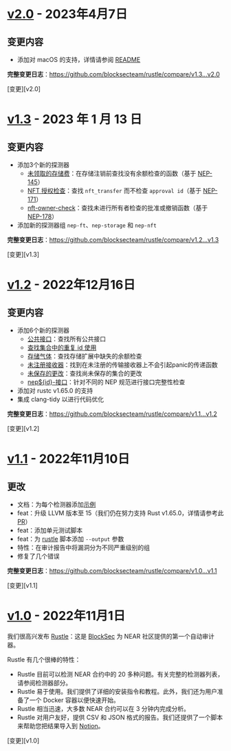 
<a name="v2.0"></a>
# [v2.0](https://github.com/blocksecteam/rustle/releases/tag/v2.0) - 2023年4月7日

## 变更内容

* 添加对 macOS 的支持，详情请参阅 [README](/README.md#macos-setup)

**完整变更日志**：https://github.com/blocksecteam/rustle/compare/v1.3...v2.0

[变更][v2.0]

<a name="v1.3"></a>
# [v1.3](https://github.com/blocksecteam/rustle/releases/tag/v1.3) - 2023 年 1 月 13 日

## 变更内容

* 添加3个新的探测器
  *   [未领取的存储费](/docs/detectors/unclaimed-storage-fee.md)：在存储注销前查找没有余额检查的函数（基于 [NEP-145](https://github.com/near/NEPs/blob/master/neps/nep-0145.md)）
  *   [NFT 授权检查](/docs/detectors/nft-approval-check.md)：查找 `nft_transfer` 而不检查 `approval id`（基于 [NEP-171](https://github.com/near/NEPs/blob/master/neps/nep-0171.md)）
  *   [nft-owner-check](/docs/detectors/nft-owner-check.md)：查找未进行所有者检查的批准或撤销函数（基于 [NEP-178](https://github.com/near/NEPs/blob/master/neps/nep-0178.md)）
* 添加新的探测器组 `nep-ft`、`nep-storage` 和 `nep-nft`

**完整变更日志**：https://github.com/blocksecteam/rustle/compare/v1.2...v1.3

[变更][v1.3]

<a name="v1.2"></a>
# [v1.2](https://github.com/blocksecteam/rustle/releases/tag/v1.2) - 2022年12月16日

## 变更内容

* 添加6个新的探测器
  *   [公共接口](/docs/detectors/public-interface.md)：查找所有公共接口
  *   [查找集合中的重复 id 使用](/docs/detectors/dup-collection-id.md)
  *   [存储气体](/docs/detectors/storage-gas.md)：查找存储扩展中缺失的余额检查
  *   [未注册接收器](/docs/detectors/unregistered-receiver.md)：找到在未注册的传输接收器上不会引起panic的传递函数
  *   [未保存的更改](/docs/detectors/unsaved-changes.md)：查找尚未保存的集合的更改
  *   [nep${id}-接口](/docs/detectors/nep-interface.md)：针对不同的 NEP 规范进行接口完整性检查
* 添加对 rustc v1.65.0 的支持
* 集成 clang-tidy 以进行代码优化

**完整变更日志**：https://github.com/blocksecteam/rustle/compare/v1.1...v1.2

[变更][v1.2]

<a name="v1.1"></a>
# [v1.1](https://github.com/blocksecteam/rustle/releases/tag/v1.1) - 2022年11月10日

## 更改

* 文档：为每个检测器添加[示例](/examples)
* feat：升级 LLVM 版本至 15（我们仍在努力支持 Rust v1.65.0，详情请参考此 [PR](https://github.com/rust-lang/rust/pull/99464/)）
* feat：添加单元测试脚本
* feat：为 [rustle](/rustle) 脚本添加 `--output` 参数
* 特性：在审计报告中将漏洞分为不同严重级别的组
* 修复了几个错误

**完整变更日志**：https://github.com/blocksecteam/rustle/compare/v1.0...v1.1

[变更][v1.1]

<a name="v1.0"></a>
# [v1.0](https://github.com/blocksecteam/rustle/releases/tag/v1.0) - 2022年11月1日

我们很高兴发布 [Rustle](https://github.com/blocksecteam/rustle)：这是 [BlockSec](https://blocksec.com/) 为 NEAR 社区提供的第一个自动审计器。

Rustle 有几个很棒的特性：

* Rustle 目前可以检测 NEAR 合约中的 20 多种问题。有关完整的检测器列表，请参阅检测器部分。
* Rustle 易于使用。我们提供了详细的安装指令和教程。此外，我们还为用户准备了一个 Docker 容器以便快速开始。
* Rustle 相当迅速，大多数 NEAR 合约可以在 3 分钟内完成分析。
* Rustle 对用户友好，提供 CSV 和 JSON 格式的报告。我们还提供了一个脚本来帮助您把结果导入到 [Notion](https://www.notion.so/)。

[变更][v1.0]


<!-- Generated by https://github.com/rhysd/changelog-from-release v3.7.0 -->

